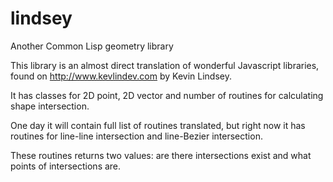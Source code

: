 # lindsey
Another Common Lisp geometry library

This library is an almost direct translation of wonderful Javascript libraries,
found on http://www.kevlindev.com by Kevin Lindsey.

It has classes for 2D point, 2D vector and number of routines for calculating shape intersection.

One day it will contain full list of routines translated, but right now it has routines
for line-line intersection and line-Bezier intersection.

These routines returns two values: are there intersections exist and what points of intersections are.
